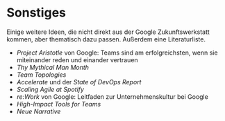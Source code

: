 # Sonstiges

Einige weitere Ideen, die nicht direkt aus der Google Zukunftswerkstatt kommen, aber thematisch dazu passen. Außerdem eine Literaturliste.

- *Project Aristotle* von Google: Teams sind am erfolgreichsten, wenn sie miteinander reden und einander vertrauen
- *Thy Mythical Man Month*
- *Team Topologies*
- *Accelerate* und der *State of DevOps Report*
- *Scaling Agile at Spotify*
- *re:Work* von Google: Leitfaden zur Unternehmenskultur bei Google
- *High-Impact Tools for Teams*
- *Neue Narrative*